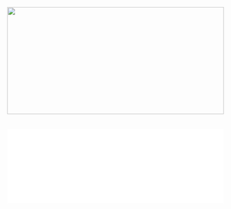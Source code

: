 <div width="500" align="center">
  <img src="https://media.giphy.com/media/13HgwGsXF0aiGY/giphy.gif" width="100%" height="250"/>
</div>
  &nbsp;
<!-- <div markdown="1" align="center">
   <h1>Hi! I'm Omega.</h1>
   <p><b>A FULL STACK DEVELOPER IN THE MAKING.</b></p>
   <p>A developer passionate about this amazing world of technology.
   </p>
   <p>
     Welcome to my GitHub, here you will find my projects and my collaborations for the open source world.
   </p>
   <p>
     :alien: I'm a coding, basketball, comics, anime, tech, wine and sushi enthusiast. :alien:
   </p>
</div> -->

<div align="center">
  <p>
    <img align="center" src="/metrics.plugin.languages.details.svg" alt="Metrics" >
  </p>

 <!-- <p>
    <img align="center" src="/metrics.plugin.wakatime.svg" alt="Metrics" >
  </p>
  <p>
    <img align="center" src="/metrics.plugin.habits.facts.svg" alt="Metrics" >
  </p>
</div>

<details align="center" width="100%">
  <summary>Issues && PR's</summary>
  <div align="center">
   <p>
    <img align="center" src="/metrics.plugin.followup.details.svg" alt="Metrics" >
   </p>
  </div>
 </details>

<details align="center" width="100%">
  <summary>More GitHub Stats</summary>
  <div align="center">
    <img align="center" src="/github-metrics.svg" alt="Metrics" >
<img align="right" src="/metrics.plugin.achievements.svg" alt="Metrics">
  </div>
  &nbsp;
  &nbsp;
  &nbsp;
  <p>
    <img src="https://github-readme-stats.vercel.app/api?username=omegapaulo&theme=vision-friendly-dark&show_icons=true" width="350"/>
    &nbsp;
    <img src="https://github-readme-streak-stats.herokuapp.com/?user=omegapaulo&theme=vision-friendly-dark&show_icons=true" alt="Streak Stats" width="350"/>
  </p>

  <div align="center">
    <img align="center" src="/metrics.plugin.achievements.svg" alt="Metrics">
  </div>
 </details>

<p align="center"> <img src=https://komarev.com/ghpvc/?username=omegapaulo alt="Paulo Omega"/></p> -->
<!--
<h1 align="center"> 🔧Tools: </h1>
<p align="center">
  <a href="https://www.typescriptlang.org/">
    <img src="https://img.shields.io/badge/typescript-000?&style=for-the-badge&logo=typescript&logoColor=white">
  </a>
  <a href="https://www.nextjs.org/">
    <img src="https://img.shields.io/badge/nextjs-000?&style=for-the-badge&logo=next.js&logoColor=white">
  </a>
   <a href="https://www.javascript.com/">
    <img src="https://img.shields.io/badge/JavaScript-000?style=for-the-badge&logo=javascript&logoColor=F7DF1E">
  </a>
   <a href="https://nodejs.org/en/">
    <img src="https://img.shields.io/badge/NODE.JS-000?style=for-the-badge&logo=Node.js&logoColor=white">
  </a>
  <a href="https://reactjs.org/">
    <img src="https://img.shields.io/badge/reactjs-000?&style=for-the-badge&logo=react&logoColor=white">
  </a>
  <a href="https://python.org/">
    <img src="https://img.shields.io/badge/python-000?&style=for-the-badge&logo=python&logoColor=white">
  </a>
  <a href="https://expressjs.com/">
    <img src="https://img.shields.io/badge/express.js-000000?&style=for-the-badge&logo=Express&logoColor=white">
  </a>
  <a href="https://mongodb.org/">
    <img src="https://img.shields.io/badge/mongodb-000?style=for-the-badge&logo=mongodb&logoColor=white">
  </a>
  <a href="https://cprogramming.com/">
    <img src="https://img.shields.io/badge/-Programming-000?style=for-the-badge&logo=c&logoColor=white">
  </a>
  <br>
  <a href="https://www.sass-lang.com/">
    <img src="https://img.shields.io/badge/sass-000?style=for-the-badge&logo=sass&logoColor=white">
  </a>
  <a href="https://www.graphql.com/">
    <img src="https://img.shields.io/badge/graphql-000?style=for-the-badge&logo=graphql&logoColor=white">
  </a>
  <a href="https://php.org/">
    <img src="https://img.shields.io/badge/php-000?&style=for-the-badge&logo=php&logoColor=white">
  </a>
  <a href="https://www.mysql.com/">
    <img src="https://img.shields.io/badge/mysql-000?&style=for-the-badge&logo=mysql&logoColor=white">
  </a>
</p>

<hr>

<h4 align="center"> The widgets on my <code>README.md</code> are works of many other contributers. Click on the widgets to use them yourself. </h4>

 -->
